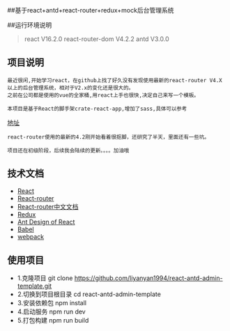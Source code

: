 ##基于react+antd+react-router+redux+mock后台管理系统

##运行环境说明
> react V16.2.0
> react-router-dom V4.2.2
> antd V3.0.0

## 项目说明
    最近很闲,开始学习react，在github上找了好久没有发现使用最新的react-router V4.X以上的后台管理系统，相对于V2.x的变化还是很大的。
    之前在公司都是使用的vue的全家桶,用react上手也很快,决定自己来写一个模板。

    本项目是基于React的脚手架crate-react-app,增加了sass,具体可以参考
[地址](https://github.com/facebookincubator/create-react-app/blob/master/packages/react-scripts/template/README.md#adding-a-css-preprocessor-sass-less-etc)

    react-router使用的最新的4.2刚开始看着很抠脚，还研究了半天，里面还有一些坑。

    项目还在初级阶段，后续我会陆续的更新。。。。加油哦


## 技术文档

- [React](https://facebook.github.io/react/)
- [React-router](https://reacttraining.com/react-router/web/example/basic)
- [React-router中文文档](http://reacttraining.cn/web/example/basic)
- [Redux](https://github.com/reactjs/redux)
- [Ant Design of React](http://design.alipay.com/develop/web/docs/introduce)
- [Babel](https://babeljs.io/)
- [webpack](https://webpack.github.io/)

## 使用项目

- 1.克隆项目   git clone https://github.com/liyanyan1994/react-antd-admin-template.git
- 2.切换到项目根目录 cd  react-antd-admin-template
- 3.安装依赖包 npm install
- 4.启动服务 npm run dev
- 5.打包构建 npm run build 




